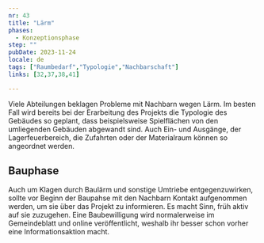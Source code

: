 ```yaml
---
nr: 43
title: "Lärm"
phases:
  - Konzeptionsphase
step: ""
pubDate: 2023-11-24
locale: de
tags: ["Raumbedarf","Typologie","Nachbarschaft"]
links: [32,37,38,41]

---
```


Viele Abteilungen beklagen Probleme mit Nachbarn wegen Lärm. Im besten Fall wird bereits bei der Erarbeitung des Projekts die Typologie des Gebäudes so geplant, dass beispielsweise Spielflächen von den umliegenden Gebäuden abgewandt sind. Auch Ein- und Ausgänge, der Lagerfeuerbereich, die Zufahrten oder der Materialraum können so angeordnet werden.

## Bauphase

Auch um Klagen durch Baulärm und sonstige Umtriebe entgegenzuwirken, sollte vor Beginn der Baupahse mit den Nachbarn Kontakt aufgenommen werden, um sie über das Projekt zu informieren. Es macht Sinn, früh aktiv auf sie zuzugehen. Eine Baubewilligung wird normalerweise im Gemeindeblatt und online veröffentlicht, weshalb ihr besser schon vorher eine Informationsaktion macht.

